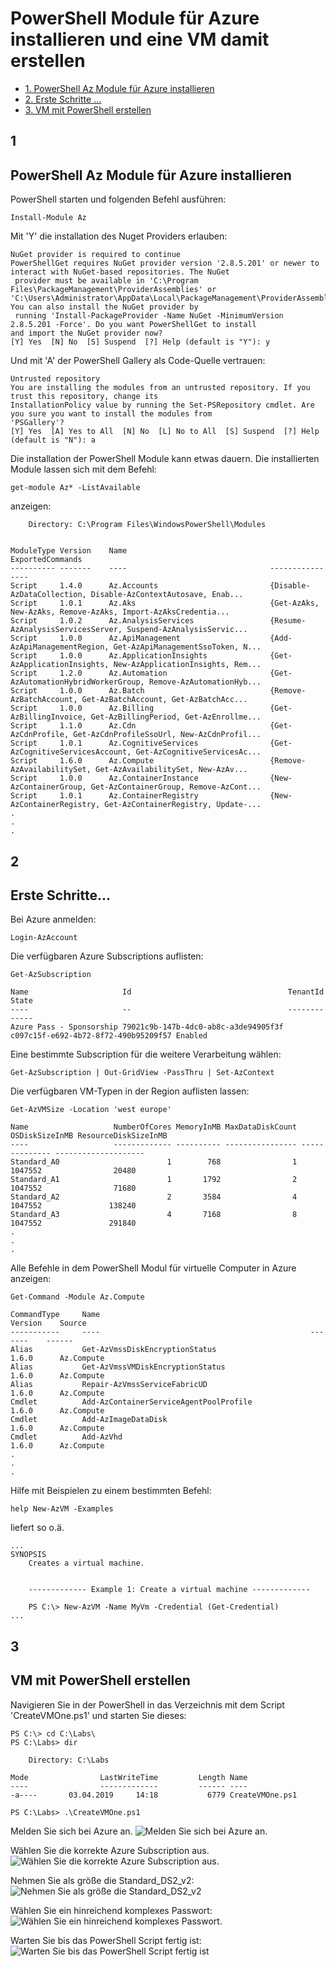 # PowerShell Module für Azure installieren und eine VM damit erstellen #

* [1. PowerShell Az Module für Azure installieren ](#1)
* [2. Erste Schritte ...](#2)
* [3. VM mit PowerShell erstellen](#3)

## 1
## PowerShell Az Module für Azure installieren
PowerShell starten und folgenden Befehl ausführen: 
```
Install-Module Az
```

Mit 'Y' die installation des Nuget Providers erlauben:
```
NuGet provider is required to continue
PowerShellGet requires NuGet provider version '2.8.5.201' or newer to interact with NuGet-based repositories. The NuGet
 provider must be available in 'C:\Program Files\PackageManagement\ProviderAssemblies' or
'C:\Users\Administrator\AppData\Local\PackageManagement\ProviderAssemblies'. You can also install the NuGet provider by
 running 'Install-PackageProvider -Name NuGet -MinimumVersion 2.8.5.201 -Force'. Do you want PowerShellGet to install
and import the NuGet provider now?
[Y] Yes  [N] No  [S] Suspend  [?] Help (default is "Y"): y
```
Und mit 'A' der PowerShell Gallery als Code-Quelle vertrauen:
```
Untrusted repository
You are installing the modules from an untrusted repository. If you trust this repository, change its
InstallationPolicy value by running the Set-PSRepository cmdlet. Are you sure you want to install the modules from
'PSGallery'?
[Y] Yes  [A] Yes to All  [N] No  [L] No to All  [S] Suspend  [?] Help (default is "N"): a
```
Die installation der PowerShell Module kann etwas dauern. Die installierten Module lassen sich mit dem Befehl:
```
get-module Az* -ListAvailable

```
anzeigen:
```
    Directory: C:\Program Files\WindowsPowerShell\Modules


ModuleType Version    Name                                ExportedCommands
---------- -------    ----                                ----------------
Script     1.4.0      Az.Accounts                         {Disable-AzDataCollection, Disable-AzContextAutosave, Enab...
Script     1.0.1      Az.Aks                              {Get-AzAks, New-AzAks, Remove-AzAks, Import-AzAksCredentia...
Script     1.0.2      Az.AnalysisServices                 {Resume-AzAnalysisServicesServer, Suspend-AzAnalysisServic...
Script     1.0.0      Az.ApiManagement                    {Add-AzApiManagementRegion, Get-AzApiManagementSsoToken, N...
Script     1.0.0      Az.ApplicationInsights              {Get-AzApplicationInsights, New-AzApplicationInsights, Rem...
Script     1.2.0      Az.Automation                       {Get-AzAutomationHybridWorkerGroup, Remove-AzAutomationHyb...
Script     1.0.0      Az.Batch                            {Remove-AzBatchAccount, Get-AzBatchAccount, Get-AzBatchAcc...
Script     1.0.0      Az.Billing                          {Get-AzBillingInvoice, Get-AzBillingPeriod, Get-AzEnrollme...
Script     1.1.0      Az.Cdn                              {Get-AzCdnProfile, Get-AzCdnProfileSsoUrl, New-AzCdnProfil...
Script     1.0.1      Az.CognitiveServices                {Get-AzCognitiveServicesAccount, Get-AzCognitiveServicesAc...
Script     1.6.0      Az.Compute                          {Remove-AzAvailabilitySet, Get-AzAvailabilitySet, New-AzAv...
Script     1.0.0      Az.ContainerInstance                {New-AzContainerGroup, Get-AzContainerGroup, Remove-AzCont...
Script     1.0.1      Az.ContainerRegistry                {New-AzContainerRegistry, Get-AzContainerRegistry, Update-...
.
.
.
```

## 2
## Erste Schritte...
Bei Azure anmelden:
```
Login-AzAccount
```
Die verfügbaren Azure Subscriptions auflisten:
```
Get-AzSubscription

Name                     Id                                   TenantId                             State
----                     --                                   --------                             -----
Azure Pass - Sponsorship 79021c9b-147b-4dc0-ab8c-a3de94905f3f c097c15f-e692-4b72-8f72-490b95209f57 Enabled

```
Eine bestimmte Subscription für die weitere Verarbeitung wählen:
```
Get-AzSubscription | Out-GridView -PassThru | Set-AzContext
```
Die verfügbaren VM-Typen in der Region auflisten lassen:
```
Get-AzVMSize -Location 'west europe'

Name                   NumberOfCores MemoryInMB MaxDataDiskCount OSDiskSizeInMB ResourceDiskSizeInMB
----                   ------------- ---------- ---------------- -------------- --------------------
Standard_A0                        1        768                1        1047552                20480
Standard_A1                        1       1792                2        1047552                71680
Standard_A2                        2       3584                4        1047552               138240
Standard_A3                        4       7168                8        1047552               291840
.
.
.

```
Alle Befehle in dem PowerShell Modul für virtuelle Computer in Azure anzeigen:
```
Get-Command -Module Az.Compute

CommandType     Name                                               Version    Source
-----------     ----                                               -------    ------
Alias           Get-AzVmssDiskEncryptionStatus                     1.6.0      Az.Compute
Alias           Get-AzVmssVMDiskEncryptionStatus                   1.6.0      Az.Compute
Alias           Repair-AzVmssServiceFabricUD                       1.6.0      Az.Compute
Cmdlet          Add-AzContainerServiceAgentPoolProfile             1.6.0      Az.Compute
Cmdlet          Add-AzImageDataDisk                                1.6.0      Az.Compute
Cmdlet          Add-AzVhd                                          1.6.0      Az.Compute
.
.
.
```
Hilfe mit Beispielen zu einem bestimmten Befehl:
```
help New-AzVM -Examples
```
liefert so o.ä.
```
...
SYNOPSIS
    Creates a virtual machine.


    ------------- Example 1: Create a virtual machine -------------

    PS C:\> New-AzVM -Name MyVm -Credential (Get-Credential)
...
```

## 3
## VM mit PowerShell erstellen

Navigieren Sie in der PowerShell in das Verzeichnis mit dem Script 'CreateVMOne.ps1' und starten Sie dieses:
```
PS C:\> cd C:\Labs\
PS C:\Labs> dir

    Directory: C:\Labs

Mode                LastWriteTime         Length Name
----                -------------         ------ ----
-a----       03.04.2019     14:18           6779 CreateVMOne.ps1

PS C:\Labs> .\CreateVMOne.ps1
```
Melden Sie sich bei Azure an.
![Melden Sie sich bei Azure an.](https://github.com/bfrankMS/IaaS-ACDMY/blob/master/Labs/%C3%9Cbung%201/01-ScriptStartLogin2Azure.png)

Wählen Sie die korrekte Azure Subscription aus.  
![Wählen Sie die korrekte Azure Subscription aus.](https://github.com/bfrankMS/IaaS-ACDMY/blob/master/Labs/%C3%9Cbung%201/02-SelecSubscription.png)

Nehmen Sie als größe die Standard_DS2_v2: 
![Nehmen Sie als größe die Standard_DS2_v2](https://github.com/bfrankMS/IaaS-ACDMY/blob/master/Labs/%C3%9Cbung%201/03-VMGroesse.png)

Wählen Sie ein hinreichend komplexes Passwort:
![Wählen Sie ein hinreichend komplexes Passwort.](https://github.com/bfrankMS/IaaS-ACDMY/blob/master/Labs/%C3%9Cbung%201/04-VMUser.png)

Warten Sie bis das PowerShell Script fertig ist:
![Warten Sie bis das PowerShell Script fertig ist](https://github.com/bfrankMS/IaaS-ACDMY/blob/master/Labs/%C3%9Cbung%201/05-PowerShell%20Job%20erfolgreich.png)